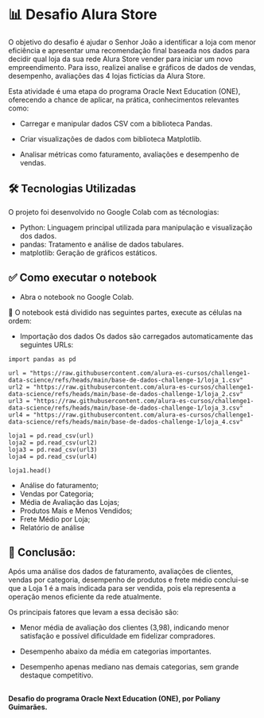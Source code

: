 # 📊 Desafio Alura Store

<p>O objetivo do desafio é ajudar o Senhor João a identificar a loja com menor eficiência e apresentar uma recomendação final baseada nos dados para decidir qual loja da sua rede Alura Store vender para iniciar um novo empreendimento. Para isso, realizei analise e gráficos de dados de vendas, desempenho, avaliações das 4 lojas fictícias da Alura Store. 

Esta atividade é uma etapa do programa Oracle Next Education (ONE), oferecendo a chance de aplicar, na prática, conhecimentos relevantes como:

- Carregar e manipular dados CSV com a biblioteca Pandas.

- Criar visualizações de dados com biblioteca Matplotlib.

- Analisar métricas como faturamento, avaliações e desempenho de vendas.

## 🛠️ Tecnologias Utilizadas

O projeto foi desenvolvido no Google Colab com as técnologias:

- Python: Linguagem principal utilizada para manipulação e visualização dos dados.
- pandas: Tratamento e análise de dados tabulares.
- matplotlib: Geração de gráficos estáticos.


## ✅ Como executar o notebook

- Abra o notebook no Google Colab.
  
📄 O notebook está dividido nas seguintes partes, execute as células na ordem:

- Importação dos dados
  Os dados são carregados automaticamente das seguintes URLs:
````
import pandas as pd

url = "https://raw.githubusercontent.com/alura-es-cursos/challenge1-data-science/refs/heads/main/base-de-dados-challenge-1/loja_1.csv"
url2 = "https://raw.githubusercontent.com/alura-es-cursos/challenge1-data-science/refs/heads/main/base-de-dados-challenge-1/loja_2.csv"
url3 = "https://raw.githubusercontent.com/alura-es-cursos/challenge1-data-science/refs/heads/main/base-de-dados-challenge-1/loja_3.csv"
url4 = "https://raw.githubusercontent.com/alura-es-cursos/challenge1-data-science/refs/heads/main/base-de-dados-challenge-1/loja_4.csv"

loja1 = pd.read_csv(url)
loja2 = pd.read_csv(url2)
loja3 = pd.read_csv(url3)
loja4 = pd.read_csv(url4)

loja1.head()
````

- Análise do faturamento;
- Vendas por Categoria;
- Média de Avaliação das Lojas;
- Produtos Mais e Menos Vendidos;
- Frete Médio por Loja;
- Relatório de análise

## 📍 Conclusão:
Após uma análise dos dados de faturamento, avaliações de clientes, vendas por categoria, desempenho de produtos e frete médio conclui-se que a Loja 1 é a mais indicada para ser vendida, pois ela representa a operação menos eficiente da rede atualmente.

Os principais fatores que levam a essa decisão são:

- Menor média de avaliação dos clientes (3,98), indicando menor satisfação e possível dificuldade em fidelizar compradores.

- Desempenho abaixo da média em categorias importantes.

- Desempenho apenas mediano nas demais categorias, sem grande destaque competitivo.

## 
**Desafio do programa Oracle Next Education (ONE), por Poliany Guimarães.**

